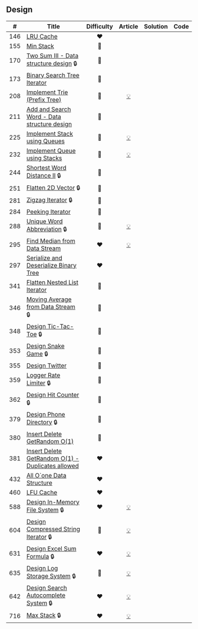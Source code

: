 
## Design

|#|Title|Difficulty|Article|Solution|Code|
|:---:|---|:---:|:---:|:---:|:---:|
|146|[LRU Cache](https://leetcode.com/problems/lru-cache) |❤️||||
|155|[Min Stack](https://leetcode.com/problems/min-stack) |💚||||
|170|[Two Sum III - Data structure design](https://leetcode.com/problems/two-sum-iii-data-structure-design) 🔒|💚||||
|173|[Binary Search Tree Iterator](https://leetcode.com/problems/binary-search-tree-iterator) |🧡||||
|208|[Implement Trie (Prefix Tree)](https://leetcode.com/problems/implement-trie-prefix-tree) |🧡|[💡](https://leetcode.com/articles/implement-trie-prefix-tree)|||
|211|[Add and Search Word - Data structure design](https://leetcode.com/problems/add-and-search-word-data-structure-design) |🧡||||
|225|[Implement Stack using Queues](https://leetcode.com/problems/implement-stack-using-queues) |💚|[💡](https://leetcode.com/articles/implement-stack-using-queues)|||
|232|[Implement Queue using Stacks](https://leetcode.com/problems/implement-queue-using-stacks) |💚|[💡](https://leetcode.com/articles/implement-queue-using-stacks)|||
|244|[Shortest Word Distance II](https://leetcode.com/problems/shortest-word-distance-ii) 🔒|🧡||||
|251|[Flatten 2D Vector](https://leetcode.com/problems/flatten-2d-vector) 🔒|🧡||||
|281|[Zigzag Iterator](https://leetcode.com/problems/zigzag-iterator) 🔒|🧡||||
|284|[Peeking Iterator](https://leetcode.com/problems/peeking-iterator) |🧡||||
|288|[Unique Word Abbreviation](https://leetcode.com/problems/unique-word-abbreviation) 🔒|🧡|[💡](https://leetcode.com/articles/unique-word-abbreviation)|||
|295|[Find Median from Data Stream](https://leetcode.com/problems/find-median-from-data-stream) |❤️|[💡](https://leetcode.com/articles/find-median-from-data-stream)|||
|297|[Serialize and Deserialize Binary Tree](https://leetcode.com/problems/serialize-and-deserialize-binary-tree) |❤️||||
|341|[Flatten Nested List Iterator](https://leetcode.com/problems/flatten-nested-list-iterator) |🧡||||
|346|[Moving Average from Data Stream](https://leetcode.com/problems/moving-average-from-data-stream) 🔒|💚||||
|348|[Design Tic-Tac-Toe](https://leetcode.com/problems/design-tic-tac-toe) 🔒|🧡||||
|353|[Design Snake Game](https://leetcode.com/problems/design-snake-game) 🔒|🧡||||
|355|[Design Twitter](https://leetcode.com/problems/design-twitter) |🧡||||
|359|[Logger Rate Limiter](https://leetcode.com/problems/logger-rate-limiter) 🔒|💚||||
|362|[Design Hit Counter](https://leetcode.com/problems/design-hit-counter) 🔒|🧡||||
|379|[Design Phone Directory](https://leetcode.com/problems/design-phone-directory) 🔒|🧡||||
|380|[Insert Delete GetRandom O(1)](https://leetcode.com/problems/insert-delete-getrandom-o1) |🧡||||
|381|[Insert Delete GetRandom O(1) - Duplicates allowed](https://leetcode.com/problems/insert-delete-getrandom-o1-duplicates-allowed) |❤️||||
|432|[All O`one Data Structure](https://leetcode.com/problems/all-oone-data-structure) |❤️||||
|460|[LFU Cache](https://leetcode.com/problems/lfu-cache) |❤️||||
|588|[Design In-Memory File System](https://leetcode.com/problems/design-in-memory-file-system) 🔒|❤️|[💡](https://leetcode.com/articles/design-in-memory-file-system)|||
|604|[Design Compressed String Iterator](https://leetcode.com/problems/design-compressed-string-iterator) 🔒|💚|[💡](https://leetcode.com/articles/desing-compressed-string-iterator)|||
|631|[Design Excel Sum Formula](https://leetcode.com/problems/design-excel-sum-formula) 🔒|❤️|[💡](https://leetcode.com/articles/design-excel-sum-formula)|||
|635|[Design Log Storage System](https://leetcode.com/problems/design-log-storage-system) 🔒|🧡|[💡](https://leetcode.com/articles/design-log-storage)|||
|642|[Design Search Autocomplete System](https://leetcode.com/problems/design-search-autocomplete-system) 🔒|❤️|[💡](https://leetcode.com/articles/design-search-autocomplete-system)|||
|716|[Max Stack](https://leetcode.com/problems/max-stack) 🔒|❤️|[💡](https://leetcode.com/articles/max-stack)|||